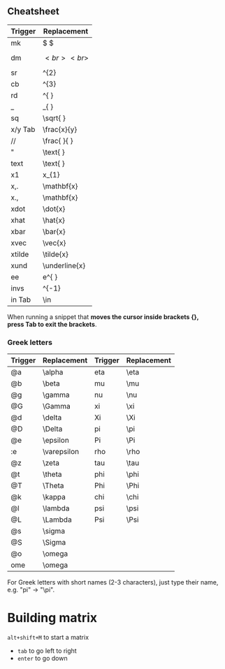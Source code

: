
## Cheatsheet

| Trigger | Replacement      |
| ------- | ---------------- |
| mk      | $ $              |
| dm      | $$  <br>  <br>$$ |
| sr      | ^{2}             |
| cb      | ^{3}             |
| rd      | ^{ }             |
| _       | _{ }             |
| sq      | \sqrt{ }         |
| x/y Tab | \frac{x}{y}      |
| //      | \frac{ }{ }      |
| "       | \text{ }         |
| text    | \text{ }         |
| x1      | x_{1}            |
| x,.     | \mathbf{x}       |
| x.,     | \mathbf{x}       |
| xdot    | \dot{x}          |
| xhat    | \hat{x}          |
| xbar    | \bar{x}          |
| xvec    | \vec{x}          |
| xtilde  | \tilde{x}        |
| xund    | \underline{x}    |
| ee      | e^{ }            |
| invs    | ^{-1}            |
| in Tab  | \in              |

When running a snippet that **moves the cursor inside brackets {}, press Tab to exit the brackets**.

### Greek letters

|Trigger|Replacement|Trigger|Replacement|
|---|---|---|---|
|@a|\alpha|eta|\eta|
|@b|\beta|mu|\mu|
|@g|\gamma|nu|\nu|
|@G|\Gamma|xi|\xi|
|@d|\delta|Xi|\Xi|
|@D|\Delta|pi|\pi|
|@e|\epsilon|Pi|\Pi|
|:e|\varepsilon|rho|\rho|
|@z|\zeta|tau|\tau|
|@t|\theta|phi|\phi|
|@T|\Theta|Phi|\Phi|
|@k|\kappa|chi|\chi|
|@l|\lambda|psi|\psi|
|@L|\Lambda|Psi|\Psi|
|@s|\sigma|||
|@S|\Sigma|||
|@o|\omega|||
|ome|\omega|||

For Greek letters with short names (2-3 characters), just type their name,  
e.g. "pi" → "\pi".

# Building matrix
`alt+shift+M` to start a matrix
- `tab` to go left to right
- `enter` to go down